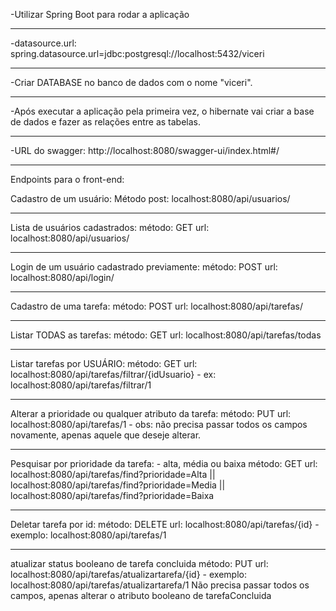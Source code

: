 -Utilizar Spring Boot para rodar a aplicação
______________
-datasource.url: spring.datasource.url=jdbc:postgresql://localhost:5432/viceri
______________
-Criar DATABASE no banco de dados com o nome "viceri".
______________
-Após executar a aplicação pela primeira vez, o hibernate vai criar a base de dados e fazer as relações entre as tabelas.
______________
-URL do swagger: http://localhost:8080/swagger-ui/index.html#/
______________

Endpoints para o front-end:

Cadastro de um usuário:
Método post: localhost:8080/api/usuarios/

_____________

Lista de usuários cadastrados:
método: GET
url: localhost:8080/api/usuarios/

____________

Login de um usuário cadastrado previamente:
método: POST
url: localhost:8080/api/login/

____________

Cadastro de uma tarefa:
método: POST
url: localhost:8080/api/tarefas/

___________

Listar TODAS as tarefas:
método: GET
url: localhost:8080/api/tarefas/todas

___________

Listar tarefas por USUÁRIO:
método: GET
url: localhost:8080/api/tarefas/filtrar/{idUsuario} - ex: localhost:8080/api/tarefas/filtrar/1

___________

Alterar a prioridade ou qualquer atributo da tarefa:
método: PUT
url: localhost:8080/api/tarefas/1 - obs: não precisa passar todos os campos novamente, apenas aquele que deseje alterar.

___________

Pesquisar por prioridade da tarefa: - alta, média ou baixa
método: GET
url: localhost:8080/api/tarefas/find?prioridade=Alta
|| 
localhost:8080/api/tarefas/find?prioridade=Media
|| 
localhost:8080/api/tarefas/find?prioridade=Baixa

___________

Deletar tarefa por id:
método: DELETE
url: localhost:8080/api/tarefas/{id} - exemplo: localhost:8080/api/tarefas/1

___________

atualizar status booleano de tarefa concluida
método: PUT
url: localhost:8080/api/tarefas/atualizartarefa/{id} - exemplo: localhost:8080/api/tarefas/atualizartarefa/1
Não precisa passar todos os campos, apenas alterar o atributo booleano de tarefaConcluida
